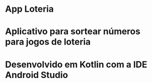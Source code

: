 # App Loteria
# Aplicativo para sortear números para jogos de loteria
# Desenvolvido em Kotlin com a IDE Android Studio
